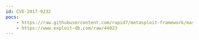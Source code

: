 ```yaml
---
id: CVE-2017-9232
pocs:
    - https://raw.githubusercontent.com/rapid7/metasploit-framework/master/modules/exploits/linux/local/juju_run_agent_priv_esc.rb
    - https://www.exploit-db.com/raw/44023
---
```

